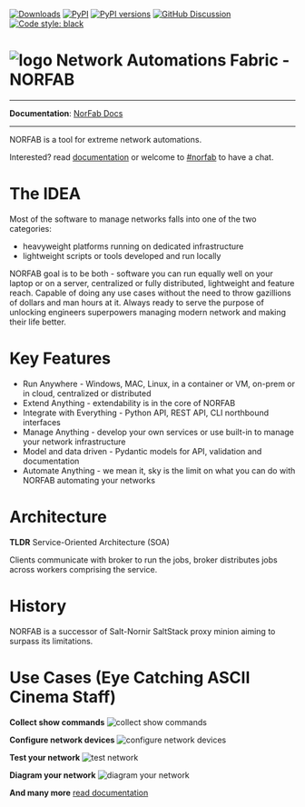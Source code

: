 [![Downloads][pepy-downloads-badge]][pepy-downloads-link]
[![PyPI][pypi-latest-release-badge]][pypi-latest-release-link]
[![PyPI versions][pypi-pyversion-badge]][pypi-pyversion-link]
[![GitHub Discussion][github-discussions-badge]][github-discussions-link]
[![Code style: black][black-badge]][black-link]


# ![logo](docs/images/logo_small.jpg) Network Automations Fabric - NORFAB

---
**Documentation**: [NorFab Docs](https://dmulyalin.github.io/NORFAB/)

---

NORFAB is a tool for extreme network automations.

Interested? read [documentation](https://dmulyalin.github.io/NORFAB/) or welcome to [#norfab](https://networktocode.slack.com/archives/C0894SVH7BQ) to have a chat.

# The IDEA

Most of the software to manage networks falls into one of the two categories: 

- heavyweight platforms running on dedicated infrastructure
- lightweight scripts or tools developed and run locally

NORFAB goal is to be both - software you can run equally well on your laptop or on a 
server, centralized or fully distributed, lightweight and feature reach. Capable of 
doing any use cases without the need to throw gazillions of dollars and man hours at 
it. Always ready to serve the purpose of unlocking engineers superpowers managing
modern network and making their life better.

# Key Features

- Run Anywhere - Windows, MAC, Linux, in a container or VM, on-prem or in cloud, centralized or distributed
- Extend Anything - extendability is in the core of NORFAB
- Integrate with Everything - Python API, REST API, CLI northbound interfaces
- Manage Anything - develop your own services or use built-in to manage your network infrastructure
- Model and data driven - Pydantic models for API, validation and documentation
- Automate Anything - we mean it, sky is the limit on what you can do with NORFAB automating your networks

# Architecture

**TLDR** Service-Oriented Architecture (SOA)

Clients communicate with broker to run the jobs, broker distributes jobs across workers comprising the service.

# History

NORFAB is a successor of Salt-Nornir SaltStack proxy minion aiming 
to surpass its limitations.

# Use Cases (Eye Catching ASCII Cinema Staff)

**Collect show commands**
![collect show commands](docs/images/nornir_cli_demo.gif)

**Configure network devices**
![configure network devices](docs/images/nornir_cfg_demo.gif)

**Test your network**
![test network](docs/images/nornir_test_demo.gif)

**Diagram your network**
![diagram your network](docs/images/nornir_diagram_demo_layer3.gif)

**And many more** [read documentation](https://dmulyalin.github.io/NORFAB/)

[github-discussions-link]:     https://github.com/dmulyalin/norfab/discussions
[github-discussions-badge]:    https://img.shields.io/static/v1?label=Discussions&message=Ask&color=blue&logo=github
[black-badge]:                 https://img.shields.io/badge/code%20style-black-000000.svg
[black-link]:                  https://github.com/psf/black
[pypi-pyversion-link]:         https://pypi.python.org/pypi/norfab/
[pypi-pyversion-badge]:        https://img.shields.io/pypi/pyversions/norfab.svg
[pepy-downloads-link]:         https://pepy.tech/project/norfab
[pepy-downloads-badge]:        https://pepy.tech/badge/norfab
[pypi-latest-release-badge]:   https://img.shields.io/pypi/v/norfab.svg
[pypi-latest-release-link]:    https://pypi.python.org/pypi/norfab